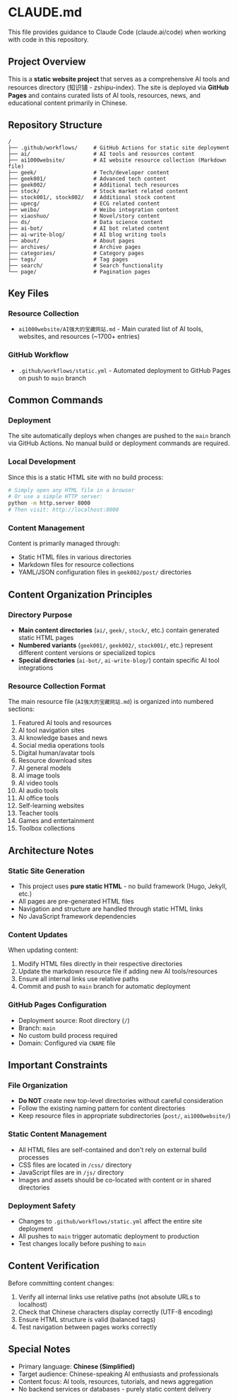 # CLAUDE.md

This file provides guidance to Claude Code (claude.ai/code) when working with code in this repository.

## Project Overview

This is a **static website project** that serves as a comprehensive AI tools and resources directory (知识铺 - zshipu-index). The site is deployed via **GitHub Pages** and contains curated lists of AI tools, resources, news, and educational content primarily in Chinese.

## Repository Structure

```
/
├── .github/workflows/     # GitHub Actions for static site deployment
├── ai/                    # AI tools and resources content
├── ai1000website/         # AI website resource collection (Markdown file)
├── geek/                  # Tech/developer content
├── geek001/               # Advanced tech content
├── geek002/               # Additional tech resources
├── stock/                 # Stock market related content
├── stock001/, stock002/   # Additional stock content
├── upecg/                 # ECG related content
├── weibo/                 # Weibo integration content
├── xiaoshuo/              # Novel/story content
├── ds/                    # Data science content
├── ai-bot/                # AI bot related content
├── ai-write-blog/         # AI blog writing tools
├── about/                 # About pages
├── archives/              # Archive pages
├── categories/            # Category pages
├── tags/                  # Tag pages
├── search/                # Search functionality
└── page/                  # Pagination pages
```

## Key Files

### Resource Collection
- `ai1000website/AI强大的宝藏网站.md` - Main curated list of AI tools, websites, and resources (~1700+ entries)

### GitHub Workflow
- `.github/workflows/static.yml` - Automated deployment to GitHub Pages on push to `main` branch

## Common Commands

### Deployment
The site automatically deploys when changes are pushed to the `main` branch via GitHub Actions. No manual build or deployment commands are required.

### Local Development
Since this is a static HTML site with no build process:
```bash
# Simply open any HTML file in a browser
# Or use a simple HTTP server:
python -m http.server 8000
# Then visit: http://localhost:8000
```

### Content Management
Content is primarily managed through:
- Static HTML files in various directories
- Markdown files for resource collections
- YAML/JSON configuration files in `geek002/post/` directories

## Content Organization Principles

### Directory Purpose
- **Main content directories** (`ai/`, `geek/`, `stock/`, etc.) contain generated static HTML pages
- **Numbered variants** (`geek001/`, `geek002/`, `stock001/`, etc.) represent different content versions or specialized topics
- **Special directories** (`ai-bot/`, `ai-write-blog/`) contain specific AI tool integrations

### Resource Collection Format
The main resource file (`AI强大的宝藏网站.md`) is organized into numbered sections:
1. Featured AI tools and resources
2. AI tool navigation sites
3. AI knowledge bases and news
4. Social media operations tools
5. Digital human/avatar tools
6. Resource download sites
7. AI general models
8. AI image tools
9. AI video tools
10. AI audio tools
11. AI office tools
12. Self-learning websites
13. Teacher tools
14. Games and entertainment
15. Toolbox collections

## Architecture Notes

### Static Site Generation
- This project uses **pure static HTML** - no build framework (Hugo, Jekyll, etc.)
- All pages are pre-generated HTML files
- Navigation and structure are handled through static HTML links
- No JavaScript framework dependencies

### Content Updates
When updating content:
1. Modify HTML files directly in their respective directories
2. Update the markdown resource file if adding new AI tools/resources
3. Ensure all internal links use relative paths
4. Commit and push to `main` branch for automatic deployment

### GitHub Pages Configuration
- Deployment source: Root directory (`/`)
- Branch: `main`
- No custom build process required
- Domain: Configured via `CNAME` file

## Important Constraints

### File Organization
- **Do NOT** create new top-level directories without careful consideration
- Follow the existing naming pattern for content directories
- Keep resource files in appropriate subdirectories (`post/`, `ai1000website/`)

### Static Content Management
- All HTML files are self-contained and don't rely on external build processes
- CSS files are located in `/css/` directory
- JavaScript files are in `/js/` directory
- Images and assets should be co-located with content or in shared directories

### Deployment Safety
- Changes to `.github/workflows/static.yml` affect the entire site deployment
- All pushes to `main` trigger automatic deployment to production
- Test changes locally before pushing to `main`

## Content Verification

Before committing content changes:
1. Verify all internal links use relative paths (not absolute URLs to localhost)
2. Check that Chinese characters display correctly (UTF-8 encoding)
3. Ensure HTML structure is valid (balanced tags)
4. Test navigation between pages works correctly

## Special Notes

- Primary language: **Chinese (Simplified)**
- Target audience: Chinese-speaking AI enthusiasts and professionals
- Content focus: AI tools, resources, tutorials, and news aggregation
- No backend services or databases - purely static content delivery
